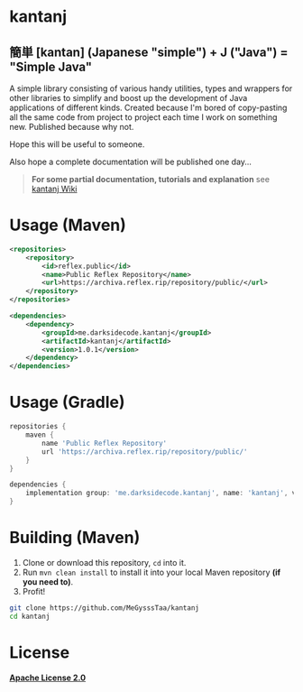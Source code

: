 # kantanj
## 簡単 [kantan] (Japanese "simple") + J ("Java") = "Simple Java"

A simple library consisting of various handy utilities, types and wrappers for other libraries to simplify and boost up the development of Java applications of different kinds. Created because I'm bored of copy-pasting all the same code from project to project each time I work on something new. Published because why not.


Hope this will be useful to someone.

Also hope a complete documentation will be published one day...


> **For some partial documentation, tutorials and explanation** see [kantanj Wiki](https://github.com/MeGysssTaa/kantanj/wiki)


# Usage (Maven)

```xml
<repositories>
    <repository>
        <id>reflex.public</id>
        <name>Public Reflex Repository</name>
        <url>https://archiva.reflex.rip/repository/public/</url>
    </repository>
</repositories>

<dependencies>
    <dependency>
        <groupId>me.darksidecode.kantanj</groupId>
        <artifactId>kantanj</artifactId>
        <version>1.0.1</version>
    </dependency>
</dependencies>
```

# Usage (Gradle)

```groovy
repositories {
    maven {
        name 'Public Reflex Repository'
        url 'https://archiva.reflex.rip/repository/public/'
    }
}

dependencies {
    implementation group: 'me.darksidecode.kantanj', name: 'kantanj', version: '1.0.1'
}
```


# Building (Maven)

1. Clone or download this repository, `cd` into it.
2. Run `mvn clean install` to install it into your local Maven repository **(if you need to)**.
3. Profit!

```bash
git clone https://github.com/MeGysssTaa/kantanj
cd kantanj
```


# License

**[Apache License 2.0](https://github.com/MeGysssTaa/kantanj/blob/master/LICENSE)**
